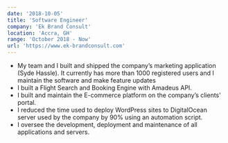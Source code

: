 ```yaml
---
date: '2018-10-05'
title: 'Software Engineer'
company: 'Ek Brand Consult'
location: 'Accra, GH'
range: 'October 2018 - Now'
url: 'https://www.ek-brandconsult.com'
---
```


- My team and I built and shipped the company’s marketing application (Syde Hassle). It currently has more than 1000 registered users and I maintain the software and make feature updates
- I built a Flight Search and Booking Engine with Amadeus API.
- I built and maintain the E-commerce platform on the company’s clients’ portal.
- I reduced the time used to deploy WordPress sites to DigitalOcean server used by the company by 90% using an automation script.
- I oversee the development, deployment and maintenance of all applications and servers.
